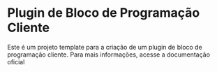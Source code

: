 # Plugin de Bloco de Programação Cliente
Este é um projeto template para a criação de um plugin de bloco de programação cliente. Para mais informações, acesse a documentação oficial


